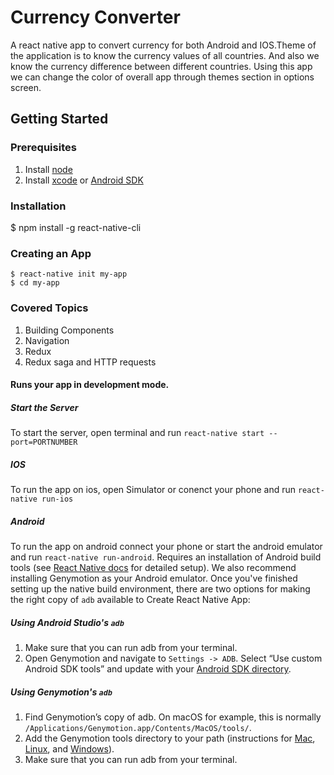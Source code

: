 # Currency Converter

A react native app to convert currency for both Android and IOS.Theme of the application is to know the currency values of all countries. And also we know the currency difference between different countries.
Using this app we can change the color of overall app through themes section in options screen.

## Getting Started

### Prerequisites
1. Install [node](https://nodejs.org/en/download/)
2. Install [xcode](https://developer.apple.com/xcode/) or [Android SDK](https://developer.android.com/studio/index.html)


### Installation
$ npm install -g react-native-cli

### Creating an App
```
$ react-native init my-app
$ cd my-app
```
### Covered Topics
1. Building Components
2. Navigation
3. Redux
4. Redux saga and HTTP requests

#### Runs your app in development mode.

##### Start the Server
To start the server, open terminal and run `react-native start --port=PORTNUMBER`

##### IOS
To run the app on ios, open Simulator or conenct your phone and run `react-native run-ios`

##### Android
To run the app on android connect your phone or start the android emulator and run `react-native run-android`. Requires an installation of Android build tools (see [React Native docs](https://facebook.github.io/react-native/docs/getting-started.html) for detailed setup). We also recommend installing Genymotion as your Android emulator. Once you've finished setting up the native build environment, there are two options for making the right copy of `adb` available to Create React Native App:

##### Using Android Studio's `adb`

1. Make sure that you can run adb from your terminal.
2. Open Genymotion and navigate to `Settings -> ADB`. Select “Use custom Android SDK tools” and update with your [Android SDK directory](https://stackoverflow.com/questions/25176594/android-sdk-location).

##### Using Genymotion's `adb`

1. Find Genymotion’s copy of adb. On macOS for example, this is normally `/Applications/Genymotion.app/Contents/MacOS/tools/`.
2. Add the Genymotion tools directory to your path (instructions for [Mac](http://osxdaily.com/2014/08/14/add-new-path-to-path-command-line/), [Linux](http://www.computerhope.com/issues/ch001647.htm), and [Windows](https://www.howtogeek.com/118594/how-to-edit-your-system-path-for-easy-command-line-access/)).
3. Make sure that you can run adb from your terminal.
